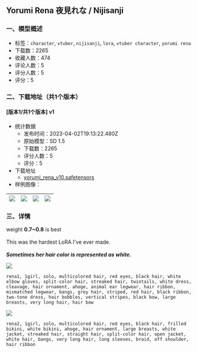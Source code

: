 ## Yorumi Rena 夜見れな / Nijisanji
### 一、模型概述

- 标签：`character`, `vtuber`, `nijisanji`, `lora`, `vtuber character`, `yorumi rena`
- 下载数：2265
- 收藏人数：474
- 评论人数：5
- 评分人数：5
- 评分：5

### 二、下载地址（共1个版本）

#### [版本1/共1个版本] v1

- 统计数据
  - 发布时间：2023-04-02T19:13:22.480Z
  - 原始模型：SD 1.5
  - 下载数：2265
  - 评分人数：5
  - 评分：5
- 下载地址
  - [yorumi_rena_v10.safetensors](https://civitai.com/api/download/models/33978)
- 样例图像：

| <img src="https://image.civitai.com/xG1nkqKTMzGDvpLrqFT7WA/0f2a3190-9df2-4be0-63eb-99a4c3334100/width=450/387527.jpeg" /> | <img src="https://image.civitai.com/xG1nkqKTMzGDvpLrqFT7WA/acf60de0-66d0-4986-6cf9-fb1693181c00/width=450/387537.jpeg" /> | <img src="https://image.civitai.com/xG1nkqKTMzGDvpLrqFT7WA/7d9f395c-a7c4-4257-334f-f78450c20100/width=450/387536.jpeg" /> | <img src="https://image.civitai.com/xG1nkqKTMzGDvpLrqFT7WA/d9b659b3-ba94-4593-a8ce-e62050965200/width=450/387535.jpeg" /> |
| ---- | ---- | ---- | ---- |


### 三、详情
<p>weight <strong>0.7~0.8</strong> is best<br /><br />This was the hardest LoRA I've ever made.<br /><br /><strong><em>Sometimes her hair color is represented as white.</em></strong><br /></p><p><img src="https://imagecache.civitai.com/xG1nkqKTMzGDvpLrqFT7WA/2437e12a-d494-4b80-f21b-fb3641ffa700/width=525/2437e12a-d494-4b80-f21b-fb3641ffa700" /></p><p><code>rena1, 1girl, solo, multicolored hair, red eyes, black hair, white elbow gloves, split-color hair, streaked hair, twintails, white dress, cleavage, hair ornament, ahoge, animal ear legwear, hair ribbon, mismatched legwear, bangs, grey hair, striped, red hair, black ribbon, two-tone dress, hair bobbles, vertical stripes, black bow, large breasts, very long hair, hair bow</code><br /></p><p><img src="https://imagecache.civitai.com/xG1nkqKTMzGDvpLrqFT7WA/c0a059a1-91f0-4829-058d-be1271777000/width=525/c0a059a1-91f0-4829-058d-be1271777000" /></p><p><code>rena2, 1girl, solo, multicolored hair, red eyes, black hair, frilled bikini, white bikini, ahoge, hair ornament, large breasts, white jacket, streaked hair, straight hair, split-color hair, open jacket, white hair, bangs, very long hair, long sleeves, braid, off shoulder, hair ribbon</code><br /></p>